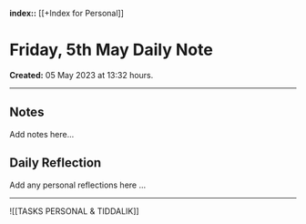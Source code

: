 **index::** [[+Index for Personal]]
 

# Friday, 5th May Daily Note
**Created:** 05 May 2023  at 13:32 hours.

---
## Notes

Add notes here...



## Daily Reflection

Add any personal reflections here ...


---
![[TASKS PERSONAL & TIDDALIK]]

